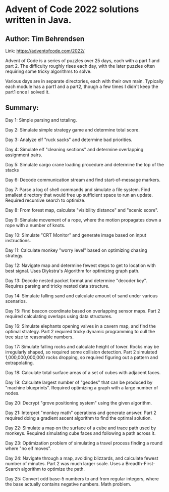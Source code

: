 # Advent of Code 2022 solutions written in Java.
## Author: Tim Behrendsen

Link: https://adventofcode.com/2022/

Advent of Code is a series of puzzles over 25 days, each with a part 1 and part 2. The difficulty roughly rises each
day, with the later puzzles often requiring some tricky algorithms to solve.

Various days are in separate directories, each with their own main. Typically each module has a part1 and a part2,
though a few times I didn't keep the part1 once I solved it.

## Summary:

Day 1: Simple parsing and totaling.

Day 2: Simulate simple strategy game and determine total score.

Day 3: Analyze elf "ruck sacks" and determine bad priorities.

Day 4: Simulate elf "cleaning sections" and determine overlapping
    assignment pairs.

Day 5: Simulate cargo crane loading procedure and determine the top of the stacks

Day 6: Decode communication stream and find start-of-message markers.

Day 7: Parse a log of shell commands and simulate a file system. Find smallest
    directory that would free up sufficient space to run an update. Required
    recursive search to optimize.

Day 8: From forest map, calculate "visibility distance" and "scenic score".

Day 9: Simulate movement of a rope, where the motion propagates down a rope
    with a number of knots.

Day 10: Simulate "CRT Monitor" and generate image based on input instructions.

Day 11: Calculate monkey "worry level" based on optimizing chasing strategy.

Day 12: Navigate map and determine fewest steps to get to location with best signal.
    Uses Diykstra's Algorithm for optimizing graph path.

Day 13: Decode nested packet format and determine "decoder key". Requires parsing and
    tricky nested data structure.

Day 14: Simulate falling sand and calculate amount of sand under various scenarios.

Day 15: Find beacon coordinate based on overlapping sensor maps. Part 2 required calculating
    overlaps using data structures.

Day 16: Simulate elephants opening valves in a cavern map, and find the optimal strategy.
    Part 2 required tricky dynamic programming to cull the tree size to reasonable numbers.

Day 17: Simulate falling rocks and calculate height of tower. Rocks may be irregularly
    shaped, so required some collision detection. Part 2 simulated 1,000,000,000,000
    rocks dropping, so required figuring out a pattern and extrapolating.

Day 18: Calculate total surface areas of a set of cubes with adjacent faces.

Day 19: Calculate largest number of "geodes" that can be produced by "machine
    blueprints". Required optimizing a graph with a large number of nodes.

Day 20: Decrypt "grove positioning system" using the given algorithm.

Day 21: Interpret "monkey math" operations and generate answer. Part 2 required doing
    a gradient ascent algorithm to find the optimal solution.

Day 22: Simulate a map on the surface of a cube and trace path used by monkeys.
    Required simulating cube faces and following a path across it.

Day 23: Optimization problem of simulating a travel process finding a round where
    "no elf moves".

Day 24: Navigate through a map, avoiding blizzards, and calculate fewest number of
    minutes. Part 2 was much larger scale. Uses a Breadth-First-Search algorithm
    to optimize the path.

Day 25: Convert odd base-5 numbers to and from regular integers, where the base actually
    contains negative numbers. Math problem.